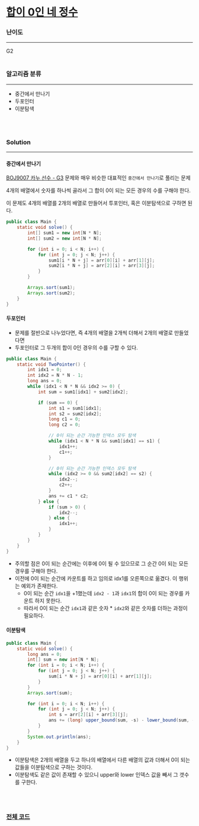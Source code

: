 # [합이 0인 네 정수](https://www.acmicpc.net/problem/7453)

### 난이도

***
G2
<br><br>

### 알고리즘 분류

***

* 중간에서 만나기
* 두포인터
* 이분탐색

<br><br>

### Solution

***

#### 중간에서 만나기

[BOJ9007 카누 선수 - G3](https://github.com/Jungmin-Seo0527/CodingTest/blob/main/solution/twoPointer/BOJ9007_카누_선수.md) 문제와
매우 비슷한 대표적인 `중간에서 만나기`로 풀리는 문제

4개의 배열에서 숫자를 하나씩 골라서 그 합이 0이 되는 모든 경우의 수를 구해야 한다.

이 문제도 4개의 배열를 2개의 배열로 만들어서 투포인터, 혹은 이분탐색으로 구하면 된다.

```java
public class Main {
    static void solve() {
        int[] sum1 = new int[N * N];
        int[] sum2 = new int[N * N];

        for (int i = 0; i < N; i++) {
            for (int j = 0; j < N; j++) {
                sum1[i * N + j] = arr[0][i] + arr[1][j];
                sum2[i * N + j] = arr[2][i] + arr[3][j];
            }
        }

        Arrays.sort(sum1);
        Arrays.sort(sum2);
    }
}
```

#### 두포인터

* 문제를 절반으로 나누었다면, 즉 4개의 배열을 2개씩 더해서 2개의 배열로 만들었다면
* 두포인터로 그 두개의 합이 0인 경우의 수를 구할 수 있다.

```java
public class Main {
    static void TwoPointer() {
        int idx1 = 0;
        int idx2 = N * N - 1;
        long ans = 0;
        while (idx1 < N * N && idx2 >= 0) {
            int sum = sum1[idx1] + sum2[idx2];

            if (sum == 0) {
                int s1 = sum1[idx1];
                int s2 = sum2[idx2];
                long c1 = 0;
                long c2 = 0;

                // 0이 되는 순간 가능한 인덱스 모두 탐색
                while (idx1 < N * N && sum1[idx1] == s1) {
                    idx1++;
                    c1++;
                }

                // 0이 되는 순간 가능한 인덱스 모두 탐색
                while (idx2 >= 0 && sum2[idx2] == s2) {
                    idx2--;
                    c2++;
                }
                ans += c1 * c2;
            } else {
                if (sum > 0) {
                    idx2--;
                } else {
                    idx1++;
                }
            }
        }
    }
}
```

* 주의할 점은 0이 되는 순간에는 이후에 0이 될 수 있으므로 그 순간 0이 되는 모든 경우를 구해야 한다.
* 이전에 0이 되는 순간에 카운트를 하고 임의로 idx1를 오른쪽으로 옮겼다. 이 행위는 예외가 존재한다.
    * 0이 되는 순간 `idx1`을 +1했는데 `idx2 - 1`과 `idx1`의 합이 0이 되는 경우를 카운트 하지 못한다.
    * 따라서 0이 되는 순간 `idx1`과 같은 숫자 * `idx2`와 같은 숫자를 더하는 과정이 필요하다.

#### 이분탐색

```java
public class Main {
    static void solve() {
        long ans = 0;
        int[] sum = new int[N * N];
        for (int i = 0; i < N; i++) {
            for (int j = 0; j < N; j++) {
                sum[i * N + j] = arr[0][i] + arr[1][j];
            }
        }
        Arrays.sort(sum);

        for (int i = 0; i < N; i++) {
            for (int j = 0; j < N; j++) {
                int s = arr[2][i] + arr[3][j];
                ans += (long) upper_bound(sum, -s) - lower_bound(sum, -s);
            }
        }
        System.out.println(ans);
    }
}
```

* 이분탐색은 2개의 배열을 두고 하나의 배열에서 다른 배열의 값과 더해서 0이 되는 값들을 이분탐색으로 구하는 것이다.
* 이분탐색도 같은 값이 존재할 수 있으니 upper와 lower 인덱스 값을 빼서 그 갯수를 구한다.

<br><br>

### [전체 코드](https://github.com/Jungmin-Seo0527/CodingTest/blob/main/src/??)

